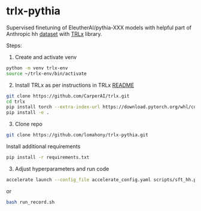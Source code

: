 # trlx-pythia
 Supervised finetuning of EleutherAI/pythia-XXX models with helpful part of Anthropic hh [dataset](https://huggingface.co/datasets/Dahoas/full-hh-rlhf) with [TRLx](https://github.com/CarperAI/trlx/tree/main) library. 

Steps: 
1. Create and activate venv 

```bash
python -m venv trlx-env
source ~/trlx-env/bin/activate
``` 

2. Install TRLx as per instructions in TRLx [README](https://github.com/CarperAI/trlx/blob/main/README.md)

```bash
git clone https://github.com/CarperAI/trlx.git
cd trlx
pip install torch --extra-index-url https://download.pytorch.org/whl/cu118
pip install -e .
```

3. Clone repo
```bash
git clone https://github.com/lomahony/trlx-pythia.git
``` 

Install additional requirements
```bash
pip install -r requirements.txt

``` 

3. Adjust hyperparameters and run code
```bash
accelerate launch --config_file accelerate_config.yaml scripts/sft_hh.py
``` 
or
```bash
bash run_record.sh
``` 